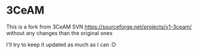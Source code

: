 # 3CeAM
This is a fork from 3CeAM SVN https://sourceforge.net/projects/v1-3ceam/ without any changes than the original ones

I'll try to keep it updated as much as I can :D
